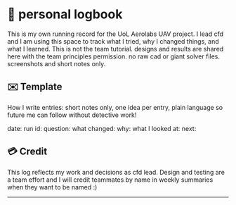 # 📓 personal logbook
This is my own running record for the UoL Aerolabs UAV project. I lead cfd and I am using this space to track what I tried, why I changed things, and what I learned.
This is not the team tutorial. designs and results are shared here with the team principles permission. no raw cad or giant solver files. screenshots and short notes only.

## ✉️ Template
How I write entries: short notes only, one idea per entry, plain language so future me can follow without detective work! 

date: 
run id: 
question: 
what changed:
why:
what I looked at: 
next:

## 💳 Credit 
This log reflects my work and decisions as cfd lead. Design and testing are a team effort and I will credit teammates by name in weekly summaries when they want to be named :)

--- 

